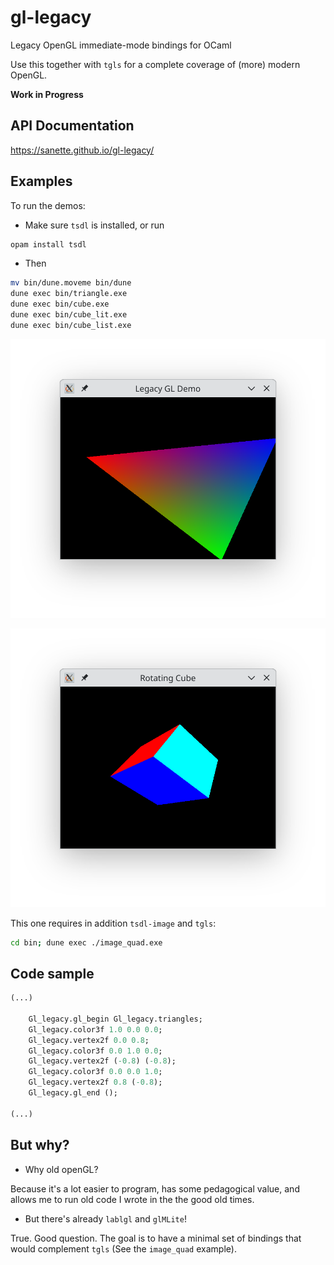 # gl-legacy

Legacy OpenGL immediate-mode bindings for OCaml

Use this together with `tgls` for a complete coverage of (more) modern OpenGL.

__Work in Progress__

## API Documentation

https://sanette.github.io/gl-legacy/

## Examples

To run the demos:

* Make sure `tsdl` is installed, or run
```bash
opam install tsdl
```

* Then

```bash
mv bin/dune.moveme bin/dune
dune exec bin/triangle.exe
dune exec bin/cube.exe
dune exec bin/cube_lit.exe
dune exec bin/cube_list.exe
```

![triangle](triangle.png)

![cube](cube.png)

This one requires in addition `tsdl-image` and `tgls`:

```bash
cd bin; dune exec ./image_quad.exe
```

## Code sample

```ocaml
(...)

    Gl_legacy.gl_begin Gl_legacy.triangles;
    Gl_legacy.color3f 1.0 0.0 0.0;
    Gl_legacy.vertex2f 0.0 0.8;
    Gl_legacy.color3f 0.0 1.0 0.0;
    Gl_legacy.vertex2f (-0.8) (-0.8);
    Gl_legacy.color3f 0.0 0.0 1.0;
    Gl_legacy.vertex2f 0.8 (-0.8);
    Gl_legacy.gl_end ();

(...)
```

## But why?

* Why old openGL?

Because it's a lot easier to program, has some pedagogical value, and
allows me to run old code I wrote in the the good old times.

* But there's already `lablgl` and `glMLite`!

True. Good question. The goal is to have a minimal set of bindings
that would complement `tgls` (See the `image_quad` example).
